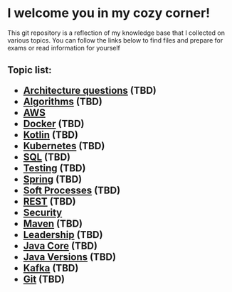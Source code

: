 <h1>  I welcome you in my cozy corner! </h1>

This git repository is a reflection of my knowledge base 
that I collected on various topics. 
You can follow the links below to find files 
and prepare for exams or 
read  information for yourself

<h2>

Topic list:
* [Architecture questions](Architecture%2FMenu.md) (TBD)
* [Algorithms](Leetcode%2Feducation%2FAlgorithms.md) (TBD)
* [AWS](AWS%2FMenu.md)
* [Docker](Docker%2FMenu.md) (TBD)
* [Kotlin](Kotlin%2FMenu.md) (TBD)
* [Kubernetes](Kubernetes%2FMenu.md) (TBD)
* [SQL](SQL%2FMenu.md) (TBD)
* [Testing](Testing%2FMenu.md) (TBD)
* [Spring](Spring%2FMenu.md) (TBD)
* [Soft Processes](SoftProc%2FMenu.md) (TBD)
* [REST](REST%2FMenu.md) (TBD)
* [Security](Security%2FMenu.md)
* [Maven](Maven%2FMenu.md) (TBD)
* [Leadership](Leadership%2FMenu.md) (TBD)
* [Java Core](JavaCore%2FMenu.md) (TBD)
* [Java Versions](JavaVersions%2FMenu.md) (TBD)
* [Kafka](Kafka%2FMenu.md) (TBD)
* [Git](GIT%2FMenu.md) (TBD)

</h2>
